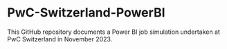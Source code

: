 # PwC-Switzerland-PowerBI
This GitHub repository documents a Power BI job simulation undertaken at PwC Switzerland in November 2023. 
